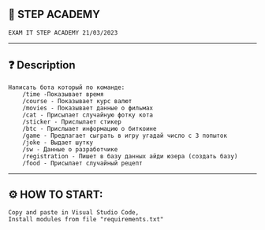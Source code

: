 ## 📘 STEP ACADEMY 
    EXAM IT STEP ACADEMY 21/03/2023
 
---
## ❓ Description 
    Написать бота который по команде:
        /time -Показывает время
        /course - Показывает курс валют
        /movies - Показывает данные о фильмах
        /cat - Присылает случайную фотку кота
        /sticker - Прислылает стикер
        /btc - Прислыает информацию о биткоине
        /game - Предлагает сыграть в игру угадай число с 3 попыток
        /joke - Выдает шутку
        /sw - Данные о разработчике
        /registration - Пишет в базу данных айди юзера (создать базу)
        /food - Присылает случайный рецепт  
    
---
## ⚙️ HOW TO START: 
    Copy and paste in Visual Studio Code,
    Install modules from file "requirements.txt"
